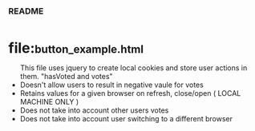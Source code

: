 #####
###
#
#
### README
##
##
###
#####
<br />

<div style="display: inline;">
  <h1 style="display: inline;">file:</h1><h2 style="display: inline;">button_example.html</h2>
  <ul>This file uses jquery to create local cookies and store user actions in them. "hasVoted and votes"
    <li>Doesn't allow users to result in negative vaule for votes</li>
    <li>Retains values for a given browser on refresh, close/open ( LOCAL MACHINE ONLY )</li>
    <li>Does not take into account other users votes</li>
    <li>Does not take into account user switching to a different browser</li>
  </ul>
</div>